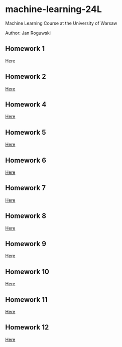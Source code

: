 # machine-learning-24L

Machine Learning Course at the University of Warsaw

Author: Jan Roguwski

## Homework 1

[Here](https://github.com/roguxivlo/machine-learning-24L/blob/main/hw1.ipynb)

## Homework 2

[Here](https://github.com/roguxivlo/machine-learning-24L/blob/main/hw2.ipynb)

## Homework 4

[Here](https://github.com/roguxivlo/machine-learning-24L/blob/main/hw4.ipynb)

## Homework 5

[Here](https://github.com/roguxivlo/machine-learning-24L/blob/main/hw5.ipynb)

## Homework 6

[Here](https://github.com/roguxivlo/machine-learning-24L/blob/main/hw6.ipynb)

## Homework 7

[Here](https://github.com/roguxivlo/machine-learning-24L/blob/main/hw7.ipynb)

## Homework 8

[Here](https://github.com/roguxivlo/machine-learning-24L/blob/main/hw8.ipynb)

## Homework 9

[Here](https://github.com/roguxivlo/machine-learning-24L/blob/main/hw9.ipynb)

## Homework 10

[Here](https://github.com/roguxivlo/machine-learning-24L/blob/main/hw10.ipynb)

## Homework 11

[Here](https://github.com/roguxivlo/machine-learning-24L/blob/main/hw11.ipynb)


## Homework 12

[Here](https://github.com/roguxivlo/machine-learning-24L/blob/main/hw12.ipynb)


